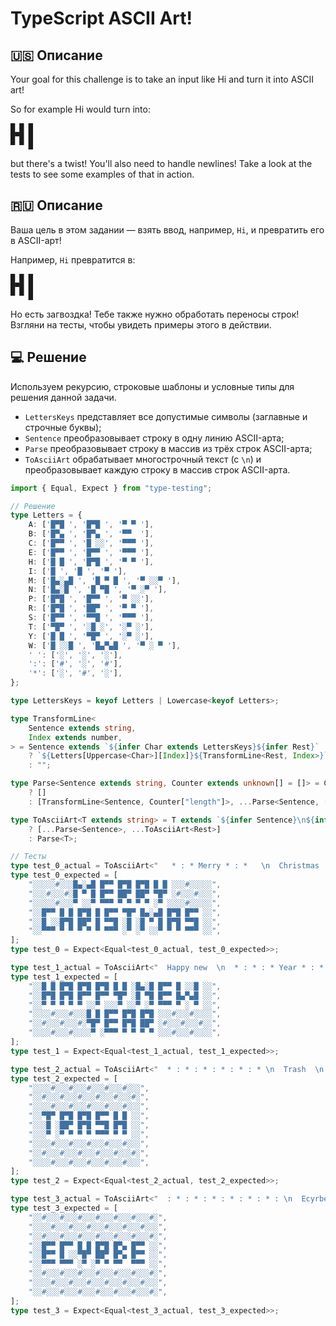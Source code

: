 # TypeScript ASCII Art!

## 🇺🇸 Описание

Your goal for this challenge is to take an input like Hi and turn it into ASCII art!

So for example Hi would turn into:

```text
█ █ █  
█▀█ █  
▀ ▀ █
```

but there's a twist! You'll also need to handle newlines! Take a look at the tests to see
some examples of that in action.

## 🇷🇺 Описание

Ваша цель в этом задании — взять ввод, например, `Hi`, и превратить его в ASCII-арт!

Например, `Hi` превратится в:

```text
█ █ █  
█▀█ █  
▀ ▀ █
```

Но есть загвоздка! Тебе также нужно обработать переносы строк!
Взгляни на тесты, чтобы увидеть примеры этого в действии.

## 💻 Решение

Используем рекурсию, строковые шаблоны и условные типы для решения данной задачи.

* `LettersKeys` представляет все допустимые символы (заглавные и строчные буквы);
* `Sentence` преобразовывает строку в одну линию ASCII-арта;
* `Parse` преобразовывает строку в массив из трёх строк ASCII-арта;
* `ToAsciiArt` обрабатывает многострочный текст (с `\n`) и преобразовывает каждую строку в массив строк ASCII-арта.

```typescript
import { Equal, Expect } from "type-testing";

// Решение
type Letters = {
    A: ['█▀█ ', '█▀█ ', '▀ ▀ '],
    B: ['█▀▄ ', '█▀▄ ', '▀▀  '],
    C: ['█▀▀ ', '█ ░░', '▀▀▀ '],
    E: ['█▀▀ ', '█▀▀ ', '▀▀▀ '],
    H: ['█ █ ', '█▀█ ', '▀ ▀ '],
    I: ['█ ', '█ ', '▀ '],
    M: ['█▄░▄█ ', '█ ▀ █ ', '▀ ░░▀ '],
    N: ['█▄░█ ', '█ ▀█ ', '▀ ░▀ '],
    P: ['█▀█ ', '█▀▀ ', '▀ ░░'],
    R: ['█▀█ ', '██▀ ', '▀ ▀ '],
    S: ['█▀▀ ', '▀▀█ ', '▀▀▀ '],
    T: ['▀█▀ ', '░█ ░', '░▀ ░'],
    Y: ['█ █ ', '▀█▀ ', '░▀ ░'],
    W: ['█ ░░█ ', '█▄▀▄█ ', '▀ ░ ▀ '],
    ' ': ['░', '░', '░'],
    ':': ['#', '░', '#'],
    '*': ['░', '#', '░'],
};

type LettersKeys = keyof Letters | Lowercase<keyof Letters>;

type TransformLine<
    Sentence extends string,
    Index extends number,
> = Sentence extends `${infer Char extends LettersKeys}${infer Rest}`
    ? `${Letters[Uppercase<Char>][Index]}${TransformLine<Rest, Index>}`
    : "";

type Parse<Sentence extends string, Counter extends unknown[] = []> = Counter["length"] extends 3
    ? []
    : [TransformLine<Sentence, Counter["length"]>, ...Parse<Sentence, [...Counter, unknown]>];

type ToAsciiArt<T extends string> = T extends `${infer Sentence}\n${infer Rest}`
    ? [...Parse<Sentence>, ...ToAsciiArt<Rest>]
    : Parse<T>;

// Тесты
type test_0_actual = ToAsciiArt<"   * : * Merry * : *   \n  Christmas  ">;
type test_0_expected = [
    "░░░░░#░░░█▄░▄█ █▀▀ █▀█ █▀█ █ █ ░░░#░░░░░",
    "░░░#░░░#░█ ▀ █ █▀▀ ██▀ ██▀ ▀█▀ ░#░░░#░░░",
    "░░░░░#░░░▀ ░░▀ ▀▀▀ ▀ ▀ ▀ ▀ ░▀ ░░░░#░░░░░",
    "░░█▀▀ █ █ █▀█ █ █▀▀ ▀█▀ █▄░▄█ █▀█ █▀▀ ░░",
    "░░█ ░░█▀█ ██▀ █ ▀▀█ ░█ ░█ ▀ █ █▀█ ▀▀█ ░░",
    "░░▀▀▀ ▀ ▀ ▀ ▀ ▀ ▀▀▀ ░▀ ░▀ ░░▀ ▀ ▀ ▀▀▀ ░░",
];
type test_0 = Expect<Equal<test_0_actual, test_0_expected>>;

type test_1_actual = ToAsciiArt<"  Happy new  \n  * : * : * Year * : * : *  ">;
type test_1_expected = [
    "░░█ █ █▀█ █▀█ █▀█ █ █ ░█▄░█ █▀▀ █ ░░█ ░░",
    "░░█▀█ █▀█ █▀▀ █▀▀ ▀█▀ ░█ ▀█ █▀▀ █▄▀▄█ ░░",
    "░░▀ ▀ ▀ ▀ ▀ ░░▀ ░░░▀ ░░▀ ░▀ ▀▀▀ ▀ ░ ▀ ░░",
    "░░░░#░░░#░░░█ █ █▀▀ █▀█ █▀█ ░░░#░░░#░░░░",
    "░░#░░░#░░░#░▀█▀ █▀▀ █▀█ ██▀ ░#░░░#░░░#░░",
    "░░░░#░░░#░░░░▀ ░▀▀▀ ▀ ▀ ▀ ▀ ░░░#░░░#░░░░",
];
type test_1 = Expect<Equal<test_1_actual, test_1_expected>>;

type test_2_actual = ToAsciiArt<"  * : * : * : * : * : * \n  Trash  \n  * : * : * : * : * : * ">;
type test_2_expected = [
    "░░░░#░░░#░░░#░░░#░░░#░░░",
    "░░#░░░#░░░#░░░#░░░#░░░#░",
    "░░░░#░░░#░░░#░░░#░░░#░░░",
    "░░▀█▀ █▀█ █▀█ █▀▀ █ █ ░░",
    "░░░█ ░██▀ █▀█ ▀▀█ █▀█ ░░",
    "░░░▀ ░▀ ▀ ▀ ▀ ▀▀▀ ▀ ▀ ░░",
    "░░░░#░░░#░░░#░░░#░░░#░░░",
    "░░#░░░#░░░#░░░#░░░#░░░#░",
    "░░░░#░░░#░░░#░░░#░░░#░░░",
];
type test_2 = Expect<Equal<test_2_actual, test_2_expected>>;

type test_3_actual = ToAsciiArt<"  : * : * : * : * : * : * : \n  Ecyrbe  \n  : * : * : * : * : * : * : ">;
type test_3_expected = [
    "░░#░░░#░░░#░░░#░░░#░░░#░░░#░",
    "░░░░#░░░#░░░#░░░#░░░#░░░#░░░",
    "░░#░░░#░░░#░░░#░░░#░░░#░░░#░",
    "░░█▀▀ █▀▀ █ █ █▀█ █▀▄ █▀▀ ░░",
    "░░█▀▀ █ ░░▀█▀ ██▀ █▀▄ █▀▀ ░░",
    "░░▀▀▀ ▀▀▀ ░▀ ░▀ ▀ ▀▀  ▀▀▀ ░░",
    "░░#░░░#░░░#░░░#░░░#░░░#░░░#░",
    "░░░░#░░░#░░░#░░░#░░░#░░░#░░░",
    "░░#░░░#░░░#░░░#░░░#░░░#░░░#░",
];
type test_3 = Expect<Equal<test_3_actual, test_3_expected>>;
```
